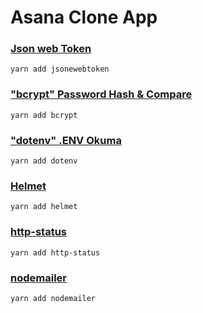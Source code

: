 # Asana Clone App


### [Json web Token](https://www.npmjs.com/package/jsonwebtoken)

```
yarn add jsonewebtoken
```

### ["bcrypt" Password Hash & Compare](https://www.npmjs.com/package/bcrypt)
```
yarn add bcrypt
```

### ["dotenv" .ENV Okuma](https://www.npmjs.com/package/dotenv)
```
yarn add dotenv
```

### [Helmet](https://www.npmjs.com/package/helmet)
```
yarn add helmet
```

### [http-status](https://www.npmjs.com/package/http-status)
```
yarn add http-status
```
### [nodemailer](https://nodemailer.com/about/)
```
yarn add nodemailer
```



